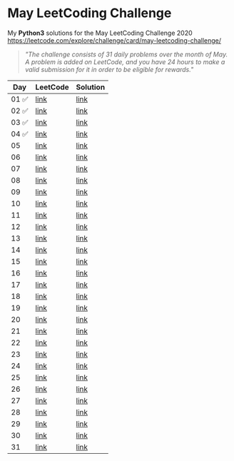 # May LeetCoding Challenge
My **Python3** solutions for the May LeetCoding Challenge 2020  
https://leetcode.com/explore/challenge/card/may-leetcoding-challenge/  

> *"The challenge consists of 31 daily problems over the month of May. A problem is added on LeetCode, and you have 24 hours to make a valid submission for it in order to be eligible for rewards."*  


 Day  | LeetCode | Solution |
----- |----------| ---------|
01 ✅ | [link](https://leetcode.com/explore/challenge/card/may-leetcoding-challenge/534/week-1-may-1st-may-7th/3316/) | [link](https://github.com/vintonic/MayLeetCodingChallenge/blob/master/Challenges/firstbadversion.py)
02 ✅ | [link](https://leetcode.com/explore/featured/card/may-leetcoding-challenge/534/week-1-may-1st-may-7th/3317/) | [link](https://github.com/vintonic/MayLeetCodingChallenge/blob/master/Challenges/jewelsandstones.py)
03 ✅ | [link](https://leetcode.com/explore/challenge/card/may-leetcoding-challenge/534/week-1-may-1st-may-7th/3318/) | [link](https://github.com/vintonic/MayLeetCodingChallenge/blob/master/Challenges/ransomnote.py)
04 ✅ | [link](https://leetcode.com/explore/challenge/card/may-leetcoding-challenge/534/week-1-may-1st-may-7th/3319/) | [link](https://github.com/vintonic/MayLeetCodingChallenge/blob/master/Challenges/numbercomplement.py)
05 | [link](https://leetcode.com/explore/challenge/card/may-leetcoding-challenge/534/week-1-may-1st-may-7th/3320/) | [link](#)
06 | [link](#) | [link](#)
07 | [link](#) | [link](#)
08 | [link](#) | [link](#)
09 | [link](#) | [link](#)
10 | [link](#) | [link](#)
11 | [link](#) | [link](#)
12 | [link](#) | [link](#)
13 | [link](#) | [link](#)
14 | [link](#) | [link](#)
15 | [link](#) | [link](#)
16 | [link](#) | [link](#)
17 | [link](#) | [link](#)
18 | [link](#) | [link](#)
19 | [link](#) | [link](#)
20 | [link](#) | [link](#)
21 | [link](#) | [link](#)
22 | [link](#) | [link](#)
23 | [link](#) | [link](#)
24 | [link](#) | [link](#)
25 | [link](#) | [link](#)
26 | [link](#) | [link](#)
27 | [link](#) | [link](#)
28 | [link](#) | [link](#)
29 | [link](#) | [link](#)
30 | [link](#) | [link](#)
31 | [link](#) | [link](#)
